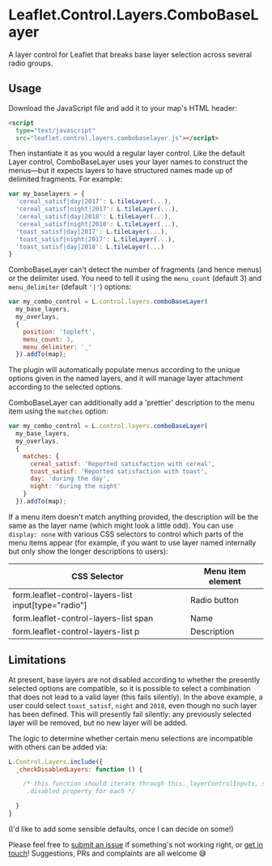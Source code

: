 # Leaflet.Control.Layers.ComboBaseLayer
A layer control for Leaflet that breaks base layer selection across several radio groups.

## Usage

Download the JavaScript file and add it to your map's HTML header:

```html
<script 
  type="text/javascript"
  src="leaflet.control.layers.combobaselayer.js"></script>
```

Then instantiate it as you would a regular layer control. Like the default Layer control, ComboBaseLayer uses your layer names to construct the menus—but it expects layers to have structured names made up of delimited fragments. For example:

```js
var my_baselayers = {
  'cereal_satisf|day|2017': L.tileLayer(...),
  'cereal_satisf|night|2017': L.tileLayer(...),
  'cereal_satisf|day|2018': L.tileLayer(...),
  'cereal_satisf|night|2018': L.tileLayer(...),
  'toast_satisf|day|2017': L.tileLayer(...),
  'toast_satisf|night|2017': L.tileLayer(...),
  'toast_satisf|day|2018': L.tileLayer(...)
}
```

ComboBaseLayer can't detect the number of fragments (and hence menus) or the delimiter used. You need to tell it using the `menu_count` (default 3) and `menu_delimiter` (default `'|'`) options:

```js
var my_combo_control = L.control.layers.comboBaseLayer(
  my_base_layers,
  my_overlays,
  {
    position: 'topleft',
    menu_count: 3,
    menu_delimiter: '_'
  }).addTo(map);
```

The plugin will automatically populate menus according to the unique options given in the named layers, and it will manage layer attachment according to the selected options.

ComboBaseLayer can additionally add a 'prettier' description to the menu item using the `matches` option:

```js
var my_combo_control = L.control.layers.comboBaseLayer(
  my_base_layers,
  my_overlays,
  {
    matches: {
      cereal_satisf: 'Reported satisfaction with cereal',
      toast_satisf: 'Reported satisfaction with toast',
      day: 'during the day',
      night: 'during the night'
    }
  }).addTo(map);
```

If a menu item doesn't match anything provided, the description will be the same as the layer name (which might look a little odd). You can use `display: none` with various CSS selectors to control which parts of the menu items appear (for example, if you want to use layer named internally but only show the longer descriptions to users): 

| CSS Selector                                         | Menu item element   |
|------------------------------------------------------|---------------------|
| form.leaflet-control-layers-list input[type="radio"] | Radio button        |
| form.leaflet-control-layers-list span                | Name                |
| form.leaflet-control-layers-list p                   | Description         |

## Limitations

At present, base layers are not disabled according to whether the presently selected options are compatible, so it is possible to select a combination that does not lead to a valid layer (this fails silently). In the above example, a user could select `toast_satisf`, `night` and `2018`, even though no such layer has been defined. This will presently fail silently: any previously selected layer will be removed, but no new layer will be added.

The logic to determine whether certain menu selections are incompatible with others can be added via:

```js
L.Control.Layers.include({
  _checkDisabledLayers: function () {

    /* this function should iterate through this._layerControlInputs, setting the
     .disabled property for each */

  }
}
```
    
(I'd like to add some sensible defaults, once I can decide on some!)

Please feel free to [submit an issue](https://github.com/rensa/Leaflet.Control.Layers.ComboBaseLayer) if something's not working right, or [get in touch](https://twitter.com/rensa_co)! Suggestions, PRs and complaints are all welcome 😅
